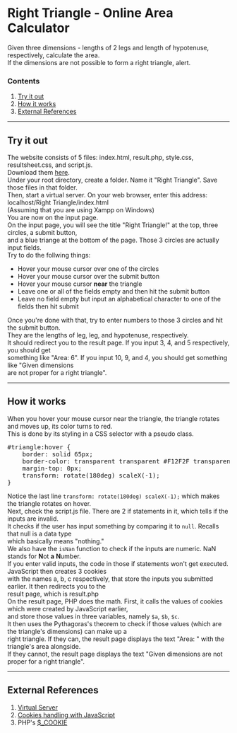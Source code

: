 <html lang="en-US">
    <head>
        <meta charset="utf-8" />
    </head>
    <body>
        <h1>Right Triangle - Online Area Calculator</h1>
        <p>
        Given three dimensions - lengths of 2 legs and length of hypotenuse, respectively,  calculate the area. <br/>
        If the dimensions are not possible to form a right triangle, alert. <br/>
        <h3>Contents</h3>
        <ol>
            <li><a href="#content-1">Try it out</a></li>
            <li><a href="#content-2">How it works</a></li>
            <li><a href="#content-3">External References</a></li>
        </ol>
        <hr/>
        <h2 id="content-1">Try it out</h2>
        <p>
        The website consists of 5 files: index.html, result.php, style.css, resultsheet.css, and script.js. <br/>
        Download them <a href="https://github.com/nhduong0133/right-triangle-calculator/releases" target="_blank">here</a>. <br/>
        Under your root directory, create a folder. Name it "Right Triangle". Save those files in that folder. <br/>
        Then, start a virtual server. On your web browser, enter this address: localhost/Right Triangle/index.html <br/>
        (Assuming that you are using Xampp on Windows) <br/>
        You are now on the input page. <br/>
        On the input page, you will see the title "Right Triangle!" at the top, three circles, a submit button, <br/>
        and a blue triange at the bottom of the page. Those 3 circles are actually input fields.<br/>
        Try to do the follwing things: <br/>
        <ul>
            <li>Hover your mouse cursor over one of the circles</li>
            <li>Hover your mouse cursor over the submit button</li>
            <li>Hover your mouse cursor <b>near</b> the triangle</li>
            <li>Leave one or all of the fields empty and then hit the submit button</li>
            <li>Leave no field empty but input an alphabetical character to one of the fields then hit submit</li>
        </ul>
        Once you're done with that, try to enter numbers to those 3 circles and hit the submit button. <br/>
        They are the lengths of leg, leg, and hypotenuse, respectively. <br/>
        It should redirect you to the result page. If you input 3, 4, and 5 respectively, you should get <br/>
        something like "Area: 6". If you input 10, 9, and 4, you should get something like "Given dimensions <br/>
        are not proper for a right triangle".
        </p>
        <hr/>
        <h2 id="content-2">How it works</h2>
        <p>
        When you hover your mouse cursor near the triangle, the triangle rotates and moves up, its color turns to red. <br/>
        This is done by its styling in a CSS selector with a pseudo class. <br/>
<pre>
#triangle:hover {
    border: solid 65px;
    border-color: transparent transparent #F12F2F transparent;
    margin-top: 0px;
    transform: rotate(180deg) scaleX(-1);
}
</pre>
        Notice the last line <code>transform: rotate(180deg) scaleX(-1);</code> which makes the triangle rotates on hover. <br/>
        Next, check the script.js file. There are 2 if statements in it, which tells if the inputs are invalid. <br/>
        It checks if the user has input something by comparing it to <code>null</code>. Recalls that null is a data type <br/>
        which basically means "nothing." <br/>
        We also have the <code>isNan</code> function to check if the inputs are numeric. NaN stands for <b>N</b>ot <b>a</b> <b>N</b>umber. <br/>
        If you enter valid inputs, the code in those if statements won't get executed. JavaScript then creates 3 cookies <br/>
        with the names a, b, c respectively, that store the inputs you submitted earlier. It then redirects you to the <br/>
        result page, which is result.php <br/>
        On the result page, PHP does the math. First, it calls the values of cookies which were created by JavaScript earlier, <br/>
        and store those values in three variables, namely <code>$a</code>, <code>$b</code>, <code>$c</code>. <br/>
        It then uses the Pythagoras's theorem to check if those values (which are the triangle's dimensions) can make up a <br/>
        right triangle. If they can, the result page displays the text "Area: " with the triangle's area alongside. <br/>
        If they cannot, the result page displays the text "Given dimensions are not proper for a right triangle". <br/>
        </p>
        <hr/>
        <h2 id="content-3">External References</h2>
        <p>
            <ol>
                <li><a href="https://github.com/nhduong0133/passwordform-demo#content-1" target="_blank">Virtual Server</a></li>
                <li><a href="https://www.w3schools.com/js/js_cookies.asp" target="_blank">Cookies handling with JavaScript</a></li>
                <li>PHP's <a href="http://php.net/manual/en/reserved.variables.cookies.php" target="_blank">$_COOKIE</a></li>
            </ol>
        </p>
    </body>
</html>
